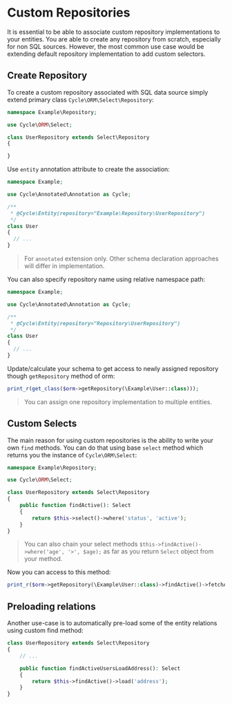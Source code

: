 # Custom Repositories
It is essential to be able to associate custom repository implementations to your entities. You are able to create any repository from scratch, especially for non SQL sources. However, the most common use case would be extending default
repository implementation to add custom selectors.

## Create Repository
To create a custom repository associated with SQL data source simply extend primary class `Cycle\ORM\Select\Repository`:

```php
namespace Example\Repository;

use Cycle\ORM\Select;

class UserRepository extends Select\Repository 
{

}
```

Use `entity` annotation attribute to create the association:

```php
namespace Example;

use Cycle\Annotated\Annotation as Cycle;

/**
 * @Cycle\Entity(repository="Example\Repository\UserRepository")
 */
class User 
{
  // ...
}
```

> For `annotated` extension only. Other schema declaration approaches will differ in implementation.

You can also specify repository name using relative namespace path:

```php
namespace Example;

use Cycle\Annotated\Annotation as Cycle;

/**
 * @Cycle\Entity(repository="Repository\UserRepository")
 */
class User 
{
  // ...
}
```

Update/calculate your schema to get access to newly assigned repository though `getRepository` method of orm:

```php
print_r(get_class($orm->getRepository(\Example\User::class)));
```

> You can assign one repository implementation to multiple entities.

## Custom Selects
The main reason for using custom repositories is the ability to write your own `find` methods. You can do that using 
base `select` method which returns you the instance of `Cycle\ORM\Select`:

```php
namespace Example\Repository;

use Cycle\ORM\Select; 

class UserRepository extends Select\Repository 
{
    public function findActive(): Select 
    {
        return $this->select()->where('status', 'active');
    }
}
```

> You can also chain your select methods `$this->findActive()->where('age', '>', $age);` as far as you return `Select`
object from your method.

Now you can access to this method:

```php
print_r($orm->getRepository(\Example\User::class)->findActive()->fetchAll());
```

## Preloading relations
Another use-case is to automatically pre-load some of the entity relations using custom find method:

```php
class UserRepository extends Select\Repository 
{
    // ...

    public function findActiveUsersLoadAddress(): Select 
    {
        return $this->findActive()->load('address');
    }
}
```
